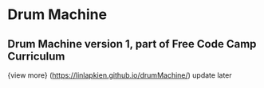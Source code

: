 # Drum Machine
## Drum Machine version 1, part of Free Code Camp Curriculum
{view more} (https://linlapkien.github.io/drumMachine/)
update later
